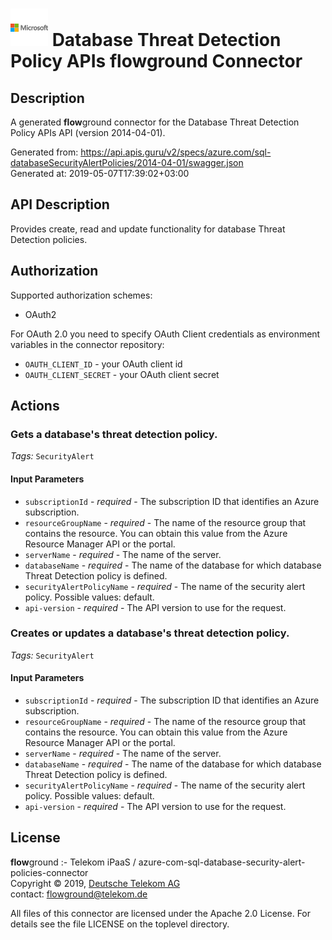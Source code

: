 # ![LOGO](logo.png) Database Threat Detection Policy APIs **flow**ground Connector

## Description

A generated **flow**ground connector for the Database Threat Detection Policy APIs API (version 2014-04-01).

Generated from: https://api.apis.guru/v2/specs/azure.com/sql-databaseSecurityAlertPolicies/2014-04-01/swagger.json<br/>
Generated at: 2019-05-07T17:39:02+03:00

## API Description

Provides create, read and update functionality for database Threat Detection policies.

## Authorization

Supported authorization schemes:
- OAuth2

For OAuth 2.0 you need to specify OAuth Client credentials as environment variables in the connector repository:
* `OAUTH_CLIENT_ID` - your OAuth client id
* `OAUTH_CLIENT_SECRET` - your OAuth client secret

## Actions

### Gets a database's threat detection policy.

*Tags:* `SecurityAlert`

#### Input Parameters
* `subscriptionId` - _required_ - The subscription ID that identifies an Azure subscription.
* `resourceGroupName` - _required_ - The name of the resource group that contains the resource. You can obtain this value from the Azure Resource Manager API or the portal.
* `serverName` - _required_ - The name of the server.
* `databaseName` - _required_ - The name of the database for which database Threat Detection policy is defined.
* `securityAlertPolicyName` - _required_ - The name of the security alert policy.
    Possible values: default.
* `api-version` - _required_ - The API version to use for the request.

### Creates or updates a database's threat detection policy.

*Tags:* `SecurityAlert`

#### Input Parameters
* `subscriptionId` - _required_ - The subscription ID that identifies an Azure subscription.
* `resourceGroupName` - _required_ - The name of the resource group that contains the resource. You can obtain this value from the Azure Resource Manager API or the portal.
* `serverName` - _required_ - The name of the server.
* `databaseName` - _required_ - The name of the database for which database Threat Detection policy is defined.
* `securityAlertPolicyName` - _required_ - The name of the security alert policy.
    Possible values: default.
* `api-version` - _required_ - The API version to use for the request.

## License

**flow**ground :- Telekom iPaaS / azure-com-sql-database-security-alert-policies-connector<br/>
Copyright © 2019, [Deutsche Telekom AG](https://www.telekom.de)<br/>
contact: flowground@telekom.de

All files of this connector are licensed under the Apache 2.0 License. For details
see the file LICENSE on the toplevel directory.
